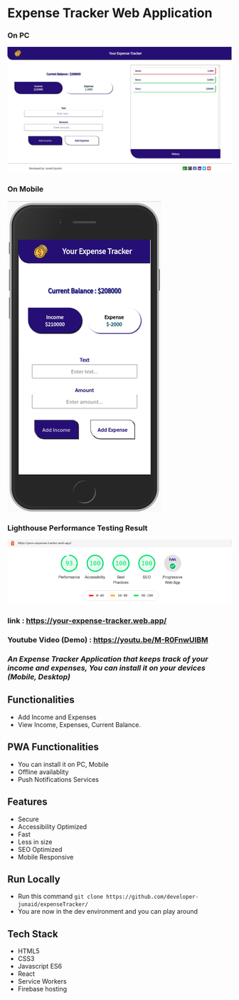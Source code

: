 # Expense Tracker Web Application

### On PC

<img src="./images/ExpenseTracker.png"/>

### On Mobile

<img src="./images/ExpenseTrackerMobile.png"/>

### Lighthouse Performance Testing Result

<img src="./images/lighthouse.png"/>

### link : https://your-expense-tracker.web.app/

### Youtube Video (Demo) : https://youtu.be/M-R0FnwUIBM

### _An Expense Tracker Application that keeps track of your income and expenses, You can install it on your devices (Mobile, Desktop)_

## Functionalities

- Add Income and Expenses
- View Income, Expenses, Current Balance.

## PWA Functionalities

- You can install it on PC, Mobile
- Offline availablity
- Push Notifications Services

## Features

- Secure
- Accessibility Optimized
- Fast
- Less in size
- SEO Optimized
- Mobile Responsive

## Run Locally

- Run this command `git clone https://github.com/developer-junaid/expenseTracker/`
- You are now in the dev environment and you can play around

## Tech Stack

- HTML5
- CSS3
- Javascript ES6
- React
- Service Workers
- Firebase hosting
